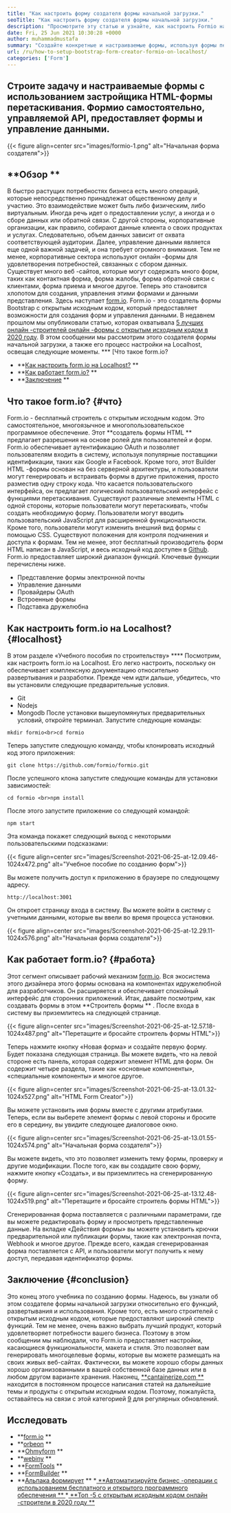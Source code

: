 ```yaml
---
title: "Как настроить форму создателя формы начальной загрузки." 
seoTitle: "Как настроить форму создателя формы начальной загрузки." 
description: "Просмотрите эту статью и узнайте, как настроить Formio на Localhost. Этот создатель формы начальной загрузки бесплатен, расширяется и предлагает сторонние интеграции." 
date: Fri, 25 Jun 2021 10:30:28 +0000
author: muhammadmustafa
summary: "Создайте конкретные и настраиваемые формы, используя формы перетаскивания HTML. Формио самостоятельно, управляемой API, предоставляет формы и управление данными." 
url: /ru/how-to-setup-bootstrap-form-creator-formio-on-localhost/
categories: ['Form']
---
```


## Строите задачу и настраиваемые формы с использованием застройщика HTML-формы перетаскивания. Формио самостоятельно, управляемой API, предоставляет формы и управление данными.

{{< figure align=center src="images/formio-1.png" alt="Начальная форма создателя">}}


##  **Обзор ** 
В быстро растущих потребностях бизнеса есть много операций, которые непосредственно принадлежат общественному делу и участию. Это взаимодействие может быть либо физическим, либо виртуальным. Иногда речь идет о предоставлении услуг, а иногда и о сборе данных или обратной связи. С другой стороны, корпоративные организации, как правило, собирают данные клиента о своих продуктах и ​​услугах. Следовательно, объем данных зависит от охвата соответствующей аудитории. Далее, управление данными является еще одной важной задачей, и она требует огромного внимания.
Тем не менее, корпоративные сектора используют онлайн -формы для удовлетворения потребностей, связанных с сбором данных. Существует много веб -сайтов, которые могут содержать много форм, таких как контактная форма, форма жалобы, форма обратной связи с клиентами, форма приема и многое другое. Теперь это становится хлопотом для создания, управления этими формами и данными представления. Здесь наступает [form.io][1]. Form.io - это создатель формы Bootstrap с открытым исходным кодом, который предоставляет возможности для создания форм и управления данными. В недавнем прошлом мы опубликовали статью, которая охватывала [5 лучших онлайн -строителей онлайн -формы с открытым исходным кодом в 2020 году][2]. В этом сообщении мы рассмотрим этого создателя формы начальной загрузки, а также его процесс настройки на Localhost, освещая следующие моменты.
  *** [Что такое form.io?
  * **[Как настроить form.io на Localhost?][4] ** 
  * **[Как работает form.io?][5] ** 
  * **[Заключение][6] ** 

## Что такое form.io?   {#что}
Form.io - бесплатный строитель с открытым исходным кодом. Это самостоятельное, многоязычное и многопользовательское программное обеспечение. Этот  **создатель формы HTML **  предлагает разрешения на основе ролей для пользователей и форм. Form.io обеспечивает аутентификацию OAuth и позволяет пользователям входить в систему, используя популярные поставщики идентификации, таких как Google и Facebook. Кроме того, этот Builder HTML -формы основан на без серверной архитектуры, и пользователи могут генерировать и встраивать формы в другие приложения, просто разместив одну строку кода. Что касается пользовательского интерфейса, он предлагает логический пользовательский интерфейс с функциями перетаскивания. Существуют различные элементы HTML с одной стороны, которые пользователи могут перетаскивать, чтобы создать необходимую форму. Пользователи могут вводить пользовательский JavaScript для расширенной функциональности. Кроме того, пользователи могут изменить внешний вид формы с помощью CSS. Существуют положения для контроля подчинения и доступа к формам. Тем не менее, этот бесплатный производитель форм HTML написан в JavaScript, и весь исходный код доступен в [Github][7].
Form.io предоставляет широкий диапазон функций. Ключевые функции перечислены ниже.
  * Представление формы электронной почты
  * Управление данными
  * Провайдеры OAuth
  * Встроенные формы
  * Подставка дружелюбна

## Как настроить form.io на Localhost?   {#localhost}
В этом разделе «Учебного пособия по строительству»  ****  Посмотрим, как настроить form.io на Localhost. Его легко настроить, поскольку он обеспечивает комплексную документацию относительно развертывания и разработки.
Прежде чем идти дальше, убедитесь, что вы установили следующие предварительные условия.
  * Git
  * Nodejs
  * Mongodb
После установки вышеупомянутых предварительных условий, откройте терминал. Запустите следующие команды:
```
mkdir formio<br>cd formio
```
Теперь запустите следующую команду, чтобы клонировать исходный код этого приложения:
```
git clone https://github.com/formio/formio.git
```
После успешного клона запустите следующие команды для установки зависимостей:
```
cd formio <br>npm install
```
После этого запустите приложение со следующей командой:
```
npm start 
```
Эта команда покажет следующий выход с некоторыми пользовательскими подсказками:

{{< figure align=center src="images/Screenshot-2021-06-25-at-12.09.46-1024x472.png" alt="Учебное пособие по созданию форм">}}

Вы можете получить доступ к приложению в браузере по следующему адресу.
```
http://localhost:3001 
```
Он откроет страницу входа в систему. Вы можете войти в систему с учетными данными, которые вы ввели во время процесса установки.

{{< figure align=center src="images/Screenshot-2021-06-25-at-12.29.11-1024x576.png" alt="Начальная форма создателя">}}


## Как работает form.io?   {#работа}
Этот сегмент описывает рабочий механизм [form.io][1]. Вся экосистема этого дизайнера этого формы основана на компонентах и ​​дружелюбной для разработчиков. Он расширяется и обеспечивает спокойный интерфейс для сторонних приложений. Итак, давайте посмотрим, как создавать формы в этом  **Строитель формы ** .
После входа в систему вы приземлитесь на следующей странице.

{{< figure align=center src="images/Screenshot-2021-06-25-at-12.57.18-1024x487.png" alt="Перетащите и бросайте строитель формы HTML">}}

Теперь нажмите кнопку «Новая форма» и создайте первую форму. Будет показана следующая страница. Вы можете видеть, что на левой стороне есть панель, которая содержит элемент HTML для форм. Он содержит четыре раздела, такие как «основные компоненты», «специальные компоненты» и многое другое.

{{< figure align=center src="images/Screenshot-2021-06-25-at-13.01.32-1024x527.png" alt="HTML Form Creator">}}

Вы можете установить имя формы вместе с другими атрибутами. Теперь, если вы выберете элемент формы с левой стороны и бросите его в середину, вы увидите следующее диалоговое окно.

{{< figure align=center src="images/Screenshot-2021-06-25-at-13.01.55-1024x574.png" alt="Начальная форма создателя">}}

Вы можете видеть, что это позволяет изменить тему формы, проверку и другие модификации. После того, как вы создадите свою форму, нажмите кнопку «Создать», и вы приземлитесь на сгенерированную форму.

{{< figure align=center src="images/Screenshot-2021-06-25-at-13.12.48-1024x519.png" alt="Перетащите и бросайте строитель формы HTML">}}

Сгенерированная форма поставляется с различными параметрами, где вы можете редактировать форму и просмотреть представленные данные. На вкладке «Действия формы» вы можете установить крючки предварительной или публикации формы, такие как электронная почта, Webhook и многое другое. Прежде всего, каждая сгенерированная форма поставляется с API, и пользователи могут получить к нему доступ, передавая идентификатор формы.

## Заключение   {#conclusion}
Это конец этого учебника по созданию формы. Надеюсь, вы узнали об этом создателе формы начальной загрузки относительно его функций, развертывания и использования. Кроме того, есть много строителей с открытым исходным кодом, которые предоставляют широкий спектр функций. Тем не менее, очень важно выбрать лучший продукт, который удовлетворяет потребности вашего бизнеса. Поэтому в этом сообщении мы наблюдали, что Form.io предоставляет настройки, касающиеся функциональности, макета и стиля. Это позволяет вам генерировать многоцелевые формы, которые вы можете размещать на своих живых веб-сайтах. Фактически, вы можете хорошо сборы данных хорошо организованными в вашей собственной базе данных или в любом другом варианте хранения.
Наконец, [ **cantainerize.com ** ][8] находится в постоянном процессе написания статей на дальнейшие темы и продукты с открытым исходным кодом. Поэтому, пожалуйста, оставайтесь на связи с этой категорией [9][9] для регулярных обновлений.

## Исследовать
  * **[form.io][1] ** 
  * **[orbeon][10] ** 
  * **[Ohmyform][11] ** 
  * **[webiny][12] ** 
  * **[FormTools][13] ** 
  * **[FormBuilder][14] ** 
  * **[Альпака формирует][15] ** 
  *[ **Автоматизируйте бизнес -операции с использованием бесплатного и открытого программного обеспечения ** ][16]
  *[ **Топ -5 с открытым исходным кодом онлайн -строители в 2020 году ** ][2]

  
[1]: https://products.containerize.com/form/formio/
[2]: https://blog.containerize.com/form/top-5-open-source-online-form-builders-in-year-2020/
[3]: #what
[4]: #localhost
[5]: #work
[6]: #Conclusion
[7]: https://github.com/formio/formio
[8]: https://www.containerize.com/
[9]: https://products.containerize.com/form/
[10]: https://products.containerize.com/form/orbeon/
[11]: https://products.containerize.com/form/ohmyform/
[12]: https://products.containerize.com/form/webiny/
[13]: https://products.containerize.com/form/formtools/
[14]: https://products.containerize.com/form/formbuilder/
[15]: https://products.containerize.com/form/alpaca/
[16]: https://blog.containerize.com/blogging/automate-business-operations-using-open-source-software/
